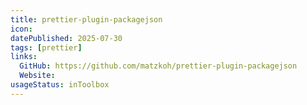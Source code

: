 ```yaml
---
title: prettier-plugin-packagejson
icon:
datePublished: 2025-07-30
tags: [prettier]
links:
  GitHub: https://github.com/matzkoh/prettier-plugin-packagejson
  Website:
usageStatus: inToolbox
---
```

